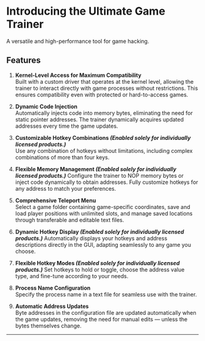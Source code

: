 # Introducing the Ultimate Game Trainer  
A versatile and high-performance tool for game hacking.

## Features

1. **Kernel-Level Access for Maximum Compatibility**  
   Built with a custom driver that operates at the kernel level, allowing the trainer to interact directly with game processes without restrictions. This ensures compatibility even with protected or hard-to-access games.

2. **Dynamic Code Injection**  
   Automatically injects code into memory bytes, eliminating the need for static pointer addresses. The trainer dynamically acquires updated addresses every time the game updates.

3. **Customizable Hotkey Combinations _(Enabled solely for individually licensed products.)_**  
Use any combination of hotkeys without limitations, including complex combinations of more than four keys.


4. **Flexible Memory Management _(Enabled solely for individually licensed products.)_**
   Configure the trainer to NOP memory bytes or inject code dynamically to obtain addresses. Fully customize hotkeys for any address to match your preferences. 

5. **Comprehensive Teleport Menu**  
   Select a game folder containing game-specific coordinates, save and load player positions with unlimited slots, and manage saved locations through transferable and editable text files.

6. **Dynamic Hotkey Display _(Enabled solely for individually licensed products.)_** 
   Automatically displays your hotkeys and address descriptions directly in the GUI, adapting seamlessly to any game you choose.

7. **Flexible Hotkey Modes _(Enabled solely for individually licensed products.)_**
   Set hotkeys to hold or toggle, choose the address value type, and fine-tune according to your needs. 

8. **Process Name Configuration**  
   Specify the process name in a text file for seamless use with the trainer.

9. **Automatic Address Updates**  
   Byte addresses in the configuration file are updated automatically when the game updates, removing the need for manual edits — unless the bytes themselves change.

---
